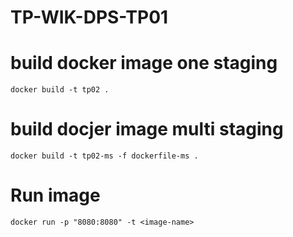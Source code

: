 # TP-WIK-DPS-TP01

# build docker image one staging

```
docker build -t tp02 .
```

# build docjer image multi staging

```
docker build -t tp02-ms -f dockerfile-ms .
```

# Run image
```
docker run -p "8080:8080" -t <image-name> 
```

